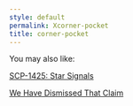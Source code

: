 ```yaml
---
style: default
permalink: Xcorner-pocket
title: corner-pocket
---
```

You may also like:

[SCP-1425: Star Signals](http://scp-wiki.net/scp-1425)

[We Have Dismissed That Claim](http://scp-wiki.net/we-have-dismissed-that-claim)
